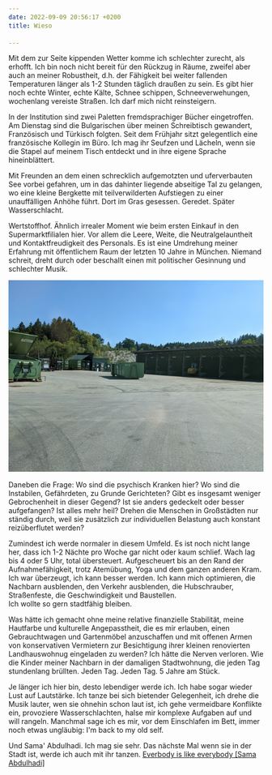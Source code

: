 ```yaml
---
date: 2022-09-09 20:56:17 +0200
title: Wieso

---
```

Mit dem zur Seite kippenden Wetter komme ich schlechter zurecht, als erhofft. Ich bin noch nicht bereit für den Rückzug in Räume, zweifel aber auch an meiner Robustheit, d.h. der Fähigkeit bei weiter fallenden Temperaturen länger als 1-2 Stunden täglich draußen zu sein. Es gibt hier noch echte Winter, echte Kälte, Schnee schippen, Schneeverwehungen, wochenlang vereiste Straßen. Ich darf mich nicht reinsteigern.

In der Institution sind zwei Paletten fremdsprachiger Bücher eingetroffen. Am Dienstag sind die Bulgarischen über meinen Schreibtisch gewandert, Französisch und Türkisch folgten. Seit dem Frühjahr sitzt gelegentlich eine französische Kollegin im Büro. Ich mag ihr Seufzen und Lächeln, wenn sie die Stapel auf meinem Tisch entdeckt und in ihre eigene Sprache hineinblättert.

Mit Freunden an dem einen schrecklich aufgemotzten und uferverbauten See vorbei gefahren, um in das dahinter liegende abseitige Tal zu gelangen, wo eine kleine Bergkette mit teilverwilderten Aufstiegen zu einer unauffälligen Anhöhe führt. Dort im Gras gesessen. Geredet. Später Wasserschlacht.

Wertstoffhof. Ähnlich irrealer Moment wie beim ersten Einkauf in den Supermarktfilialen hier. Vor allem die Leere, Weite, die Neutralgelauntheit und Kontaktfreudigkeit des Personals. Es ist eine Umdrehung meiner Erfahrung mit öffentlichem Raum der letzten 10 Jahre in München. Niemand schreit, dreht durch oder beschallt einen mit politischer Gesinnung und schlechter Musik.

![](/uploads/wertstoffhof.jpg)

Daneben die Frage: Wo sind die psychisch Kranken hier? Wo sind die Instabilen, Gefährdeten, zu Grunde Gerichteten? Gibt es insgesamt weniger Gebrochenheit in dieser Gegend? Ist sie anders gedeckelt oder besser aufgefangen? Ist alles mehr heil? Drehen die Menschen in Großstädten nur ständig durch, weil sie zusätzlich zur individuellen Belastung auch konstant reizüberflutet werden?  
  
Zumindest ich werde normaler in diesem Umfeld. Es ist noch nicht lange her, dass ich 1-2 Nächte pro Woche gar nicht oder kaum schlief. Wach lag bis 4 oder 5 Uhr, total übersteuert. Aufgescheuert bis an den Rand der Aufnahmefähigkeit, trotz Atemübung, Yoga und dem ganzen anderen Kram. Ich war überzeugt, ich kann besser werden. Ich kann mich optimieren, die Nachbarn ausblenden, den Verkehr ausblenden, die Hubschrauber, Straßenfeste, die Geschwindigkeit und Baustellen.  
Ich wollte so gern stadtfähig bleiben. 

Was hätte ich gemacht ohne meine relative finanzielle Stabilität, meine Hautfarbe und kulturelle Angepasstheit, die es mir erlauben, einen Gebrauchtwagen und Gartenmöbel anzuschaffen und mit offenen Armen von konservativen Vermietern zur Besichtigung ihrer kleinen renovierten Landhauswohnug eingeladen zu werden? Ich hätte die Nerven verloren. Wie die Kinder meiner Nachbarn in der damaligen Stadtwohnung, die jeden Tag stundenlang brüllten. Jeden Tag. Jeden Tag. 5 Jahre am Stück.

Je länger ich hier bin, desto lebendiger werde ich. Ich habe sogar wieder Lust auf Lautstärke. Ich tanze bei sich bietender Gelegenheit, ich drehe die Musik lauter, wen sie ohnehin schon laut ist, ich gehe vermeidbare Konflikte ein, provoziere Wasserschlachten, halse mir komplexe Aufgaben auf und will rangeln. Manchmal sage ich es mir, vor dem Einschlafen im Bett, immer noch etwas ungläubig: I'm back to my old self.

Und Sama' Abdulhadi. Ich mag sie sehr. Das nächste Mal wenn sie in der Stadt ist, werde ich auch mit ihr tanzen. [Everbody is like everybody \[Sama Abdulhadi\]](https://www.youtube.com/watch?v=tHd9h5LRBRM)